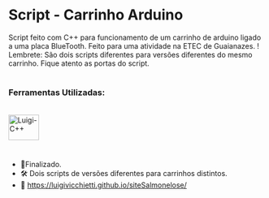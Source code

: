 # Script - Carrinho Arduino

Script feito com C++ para funcionamento de um carrinho de arduino ligado a uma placa BlueTooth.
Feito para uma atividade na ETEC de Guaianazes.
! Lembrete: São dois scripts diferentes para versões diferentes do mesmo carrinho. Fique atento as portas do script.

#

### Ferramentas Utilizadas:
<br>

<div align="left">
   <img align="center" alt="Luigi-C++" height="50" width="60" src="https://cdn.jsdelivr.net/gh/devicons/devicon/icons/c/c-original.svg">
</div>

#

- 📌Finalizado.
- 🛠 Dois scripts de versões diferentes para carrinhos distintos.
- 🔗 https://luigivicchietti.github.io/siteSalmonelose/
